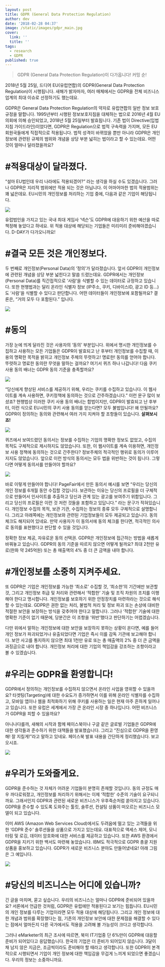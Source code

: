 ```yaml
---
layout: post
title: GDPR (General Data Protection Regulation)
author: dev
date: '2018-02-28 04:37'
image: /static/images/gdpr_main.jpg
cover:
  link: ''
  title: ''
tags:
  - research
  - GDPR
published: true
---
```

> GDPR (General Data Protection Regulation)이 다가옵니다! 커밍 순!

2018년 5월 25일, 드디어 EU(유럽연합)의 GDPR(General Data Protection Regulation)이 시행됩니다. 새해가 밝자마자, 여러 매체에서는 GDPR을 전체 비즈니스업계의 최대 이슈로 선정하기도 했는데요.

GDPR은 General Data Protection Regulation의 약자로 유럽연합의 일반 정보 보호 규정을 말합니다. 1995년부터 시행된 정보보호지침을 대체하는 법으로 2016년 4월 EU의회에 의해 승인되었고, 2018년 5월 25일부터 발효됩니다. 기존 법이 Directive(입법지침 가이드라인)이었다면, GDPR은 Regulation으로 법적 구속력을 가지며, 모든 EU회원국들에게 직접적으로 적용됩니다. 법적 성격이 바뀌었을 뿐만 아니라 GDPR은 개인정보에 관련된 규제의 범위와 개념을 상당 부분 넓히는 법이라고 할 수 있는데요. 어떤 것이 얼마나 달라졌을까요?

# \#적용대상이 달라졌다.

“설마 EU법인데 우리 나라에도 적용되겠어?” 라는 생각을 하실 수도 있겠습니다. 그러나 GDPR은 지리적 범위에만 적용 되는 것은 아닙니다. 이 어마어마한 법의 적용범위는 꽤 넓은데요. EU시민의 개인정보를 처리하는 기업 중에, 다음과 같은 기업이 해당됩니다.

![](/static/images/GDPR_1.png)

유럽법인을 가지고 있는 국내 최대 게임사 ‘넥슨’도 GDPR에 대응하기 위한 예산을 따로 책정해 놓았다고 하네요. 위 적용 대상에 해당되는 기업들은 미리미리 준비해야겠습니다. D-DAY가 다가오니까요!

# \#결국 모든 것은 개인정보다.

두 번째로 개인정보(Personal Data)의 ‘정의’가 달라졌습니다. 앞서 GDPR이 개인정보에 관련된 개념을 상당 부분 넓힌다고 말씀 드렸는데요. GDPR에서는 개인정보 (Personal Data)를 직간접적으로 ‘사람’을 식별할 수 있는 데이터로 규정하고 있습니다. 또한 현행법과는 달리 온라인 식별자 정보 (IP주소, 쿠키, 디바이스ID, 광고 ID 등…)도 ‘사람’을 식별할 수 있다고 판단합니다. 어떤 데이터들이 개인정보에 포함될까요? 결론은, “거의 모두 다 포함된다.” 입니다.

![](/static/images/GDPR_2.png)

# \#동의

가장 눈에 띄게 달라진 것은 사용자의 ‘동의’ 부분입니다. 위에서 명시한 개인정보를 수집하고 사용하는 모든 기업들은 GDPR이 발효되고 난 후부터 개인정보를 수집할 때, 이용의 명확한 목적을 밝히고 개인정보 주체의 뚜렷하고! 명료한! 동의를 얻어야 합니다. 뚜렷하고 명료한 동의란 무엇을 말하는 걸까요? 여기서 퀴즈 하나 나갑니다! 다음 쿠키 사용 동의 배너는 GDPR 동의 기준을 충족할까요?

![](/static/images/GDPR_3.png)

“당신에게 향상된 서비스를 제공하기 위해, 우리는 쿠키를 수집하고 있습니다. 이 웹사이트를 계속 사용하면, 쿠키정책에 동의하는 것으로 간주하겠습니다.” 이런 문구 많이 보셨죠? 현행법상 이러한 쿠키 사용 동의 배너는 합법이지만, GDPR이 발효되고 난 후부터, 이런 식으로 EU시민의 쿠키 사용 동의를 얻는다면? 모두 불법입니다! 왜 안될까요? GDPR이 정의하는 동의와 관련해서 여러 가지 지켜야 할 조항들이 있습니다. **살펴보시죠!**

![](/static/images/GDPR_4.png)

퀴즈에서 보여드렸던 동의서는 정보를 수집하는 기업의 명확한 정보도 없었고, 수집의 목적도 구체적으로 제시하지도 않았습니다. 또한, 이 웹사이트를 계속 이용하면, 개인정보 사용 정책에 동의하는 것으로 간주한다? 정보주체의 적극적인 행위로 동의가 이루어지지도 않았습니다. 앞으로 이런 방식의 동의서는 모두 법을 위반하는 것이 됩니다. 그렇다면 어떻게 동의서를 만들어야 할까요?

![](/static/images/GDPR_5.png)

바로 이렇게 만들어야 합니다! PageFair에서 만든 동의서 예시를 보면 “우리는 당신의 개인 정보를 6개월 동안 수집할 것입니다. 보관하는 이유는 당신의 프로필을 더 구체적으로 만들어서 인사이트를 추출하고 당신과 관계 있는 광고를 보여주기 위함입니다. 그리고 당신의 프로필은 이런 것 저런 것들을 포함하고 있답니다.” 라는 문구가 적혀있습니다. 개인정보 수집의 목적, 보관 기관, 수집하는 정보의 종류 모두 구체적으로 설명합니다. 그리고 아래쪽에는 개인정보와 관련된 기업정보들이 모두 제공되고 있습니다. 동의 체크도 해지되어 있네요. 만약 사용자가 이 동의서에 동의 체크를 한다면, 적극적인 의사로 동의를 표현했다고 판단할 수 있을 것입니다.

정확한 정보 제공, 자유로운 동의 선택권. GDPR은 개인정보에 접근하는 방법을 새롭게 바꿔놓고 있습니다. GDPR의 동의 기준을 따르지 않으면 어떻게 될까요? 최대 2천만 유로(한화 약 245억원) 또는 총 매출액의 4% 중 더 큰 금액을 내야 합니다.

# \#개인정보를 소중히 지켜주세요.

또 GDPR은 기업은 개인정보를 가능한 ‘최소로’ 수집할 것, ‘최소한’의 기간에만 보관할 것, 그리고 개인정보 취급 및 처리와 관련해서 ‘적합한’ 기술 및 조직 차원의 조치를 이행해야 한다고 명시합니다. 개인정보를 보호하기 위한 안정장치를 마련하라는 것으로 해석할 수 있는데요. GDPR은 권한 없는 처리, 불법적 처리 및 정보 파괴 또는 손상에 대비한 적절한 보안을 보장하는 방식을 갖추어야 한다고 말합니다. 그러나 ‘적합한’ 기술에 대한 명확한 기준이 없기 때문에, 당분간은 이 조항을 ‘위반’했다고 판단하기는 어렵겠습니다.

다만 위에서 말하는 개인정보에 대한 보안을 보장하지 못하는 상황이 온다면, 예를 들어 개인 정보가 파괴되었거나 유출되었다면 기업은 즉시 이를 감독 기관에 보고해야 합니다. 보안 사고를 통지하지 않으면 최대 1천만 유로 또는 총 매출액의 2% 중 더 큰 금액을 과징금으로 내야 합니다. 개인정보 처리에 대한 기업의 책임감을 강조하는 조항이라고 볼 수 있겠습니다.

# \#우리는 GDPR을 환영합니다!

GDPR에서 정의하는 개인정보를 수집하지 않으면서 온라인 사업을 영위할 수 있을까요? 타겟팅(Targeting)에 대한 수요도가 증가하면서 이를 위해 온라인 식별자를 수집하고, 모바일 앱이나 웹을 최적화하기 위해 쿠키를 사용하는 일은 현재 아주 흔하게 일어나고 있습니다. 또한 유럽은 세계에서 가장 큰 온라인 시장 중 하나입니다. 어떤 비즈니스가 GDPR을 피할 수 있을까요?

아니나다를까, 새해의 시작과 함께 페이스북이나 구글 같은 글로벌 기업들은 GDPR에 대한 생각들과 준수하기 위한 대책들을 발표했습니다. 그리고 “진심으로 GDPR을 환영해! 잘 지킬게!”라고 말하고 있네요. 페이스북 발표 내용을 간단하게 정리했습니다. 보고 오시죠.

![](/static/images/GDPR_6.png)

# \#우리가 도와줄게요.

GDPR을 준수하는 것 자체가 어려운 기업들이 분명히 존재할 것입니다. 동의 규정도 매우 까다로워졌고, 개인정보를 처리하기 위해서는 이제 ‘적합한’ 수준의 기술이 요구되니까요. 그래서인지 GDPR과 관련된 새로운 비즈니스가 우후죽순처럼 쏟아지고 있습니다. GDPR을 준수할 수 있도록 도와주는 툴킷, 솔루션, 컨설팅 상품이 떠오르는 비즈니스 모델이 되고 있습니다.

이미 AWS (Amazon Web Services Cloud)에서도 두려움에 떨고 있는 고객들을 위한 ‘GDPR 준수’ 솔루션들을 상품으로 가지고 있는데요. 대표적으로 액세스 제어, 모니터링 및 로깅, 데이터 암호화에 대한 서비스를 제공하고 있습니다. 또한 AWS 환경에서 GDPR을 지키기 위한 백서도 마련해 놓았습니다. IBM도 적극적으로 GDPR 총괄 지원 상품을 홍보하고 있습니다. GDPR가 새로운 비즈니스 분야도 만들어냈네요! 아래 그림은 그 예입니다.

![](/static/images/GDPR_7.png)

# \#당신의 비즈니스는 어디에 있습니까?

긴 글을 마치며, 묻고 싶습니다. 우리의 비즈니스는 얼마나 GDPR에 준비되어 있을까요? 서론에서 언급한 것처럼, GDPR은 유럽에만 적용된다고 보기는 힘듭니다. EU시민의 개인 정보를 다루는 기업이라면 모두 적용 대상에 해당됩니다. 그리고 개인 정보에 대한 개념과 범위를 확장했다는 점, 기존의 개인정보 보안에 대한 문제점을 해결할 수 있다는 점에서 얼마든지 다른 국가에서도 적용을 고려해 볼 가능성이 크다고 생각합니다.

그러나 eMarketer의 최근 조사에 따르면, 북미 IT기업중 단 6%만이 GDPR에 대응할 준비가 되어있다고 응답했습니다. 한국의 기업은 더 준비가 되어있지 않습니다. 3달이 채 남지 않은 지금은, 조금씩이라도 준비해야 할 때라고 생각합니다. 또한 GDPR이 본격적으로 시행되면서 기업이 개인 정보에 대한 책임감을 무겁게 느끼게 되었으면 좋겠습니다. 우리의 정보는 소중하니까요.
